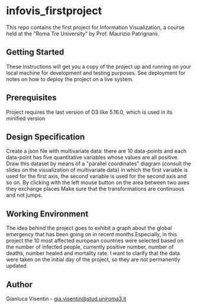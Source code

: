 # infovis_firstproject

This repo contains the first project for Information Visualization, a course held at the "Roma Tre University" by Prof. Maurizio Patrignanii.

## Getting Started

These instructions will get you a copy of the project up and running on your local machine for development and testing purposes. See deployment for notes on how to deploy the project on a live system.

## Prerequisites

Project requires the last version of D3 like 5.16.0, which is used in its minified version

## Design Specification
Create a json file with multivariate data: there are 10 data-points and each data-point has five quantitative variables whose values are all positive. Draw this dataset by means of a "parallel coordinates" diagram (consult the slides on the visualization of multivariate data) in which the first variable is used for the first axis, the second variable is used for the second axis and so on. By clicking with the left mouse button on the area between two axes they exchange places Make sure that the transformations are continuous and not jumps.

## Working Environment
The idea behind the project goes to exhibit a graph about the global emergency that has been going on in recent months.Especially, in this project the 10 most affected european countries were selected based on the number of infected people, currently positive number, number of deaths, number healed and mortality rate.
I want to clarify that the data were taken on the initial day of the project, so they are not permanently updated

## Author
Gianluca Visentin - gia.visentin@stud.uniroma3.it
